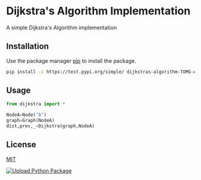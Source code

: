 # Dijkstra's Algorithm Implementation

A simple Dijkstra's Algorithm implementation

## Installation

Use the package manager [pip](https://pip.pypa.io/en/stable/) to install the package.

```bash
pip install -i https://test.pypi.org/simple/ dijkstras-algorithm-TOMG-A
```

## Usage

```python
from dijkstra import *

NodeA=Node("A")
graph=Graph(NodeA)
dist,prev,_=Dijkstra(graph,NodeA)
```

## License

[MIT](https://github.com/TOMG-A/DijkstrasAlgorithm/blob/main/LICENSE)

[![Upload Python Package](https://github.com/TOMG-A/DijkstrasAlgorithm/actions/workflows/python-publish.yml/badge.svg)](https://github.com/TOMG-A/DijkstrasAlgorithm/actions/workflows/python-publish.yml)
